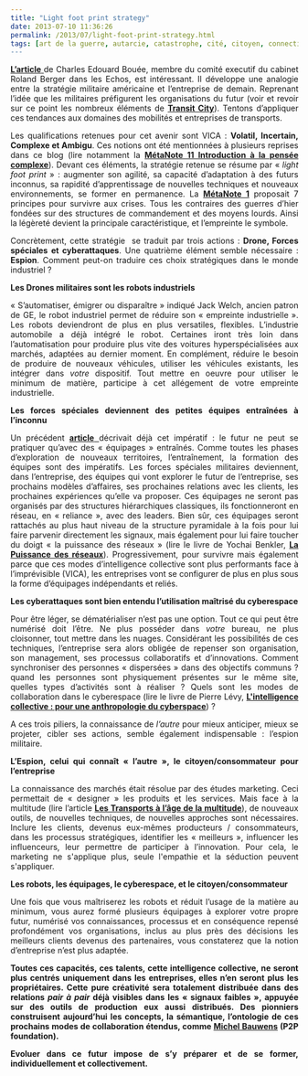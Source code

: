 ```yaml
---
title: "Light foot print strategy"
date: 2013-07-10 11:36:26
permalink: /2013/07/light-foot-print-strategy.html
tags: [art de la guerre, autarcie, catastrophe, cité, citoyen, connectivité, cygne noir, données réelles, économie de l'expérience, General Electric, holoptisme, innovation, intelligence collective, internet, open innovation, pensée complexe, plate-forme]
---
```


<p style="text-align: justify"><a href="http://lecercle.lesechos.fr/entreprises-marches/management/organisation/221176457/quand-strategie-militaire-dessine-lentreprise-" target="_blank"><strong>L’article</strong> </a>de Charles Edouard Bouée, membre du comité executif du cabinet Roland Berger dans les Echos, est intéressant. Il développe une analogie entre la stratégie militaire américaine et l’entreprise de demain. Reprenant l’idée que les militaires préfigurent les organisations du futur (voir et revoir sur ce point les nombreux éléments de <strong><a href="http://www.transit-city.com/ateliers/precedentes/militaires/" target="_blank">Transit City</a></strong>). Tentons d’appliquer ces tendances aux domaines des mobilités et entreprises de transports.</p> <p style="text-align: justify">Les qualifications retenues pour cet avenir sont VICA : <strong>Volatil, Incertain, Complexe et Ambigu</strong>. Ces notions ont été mentionnées à plusieurs reprises dans ce blog (lire notamment la <strong><a href="https://gabrielplassat.github.io/transportsdufutur/2011/04/metanote-tdf-11-transports-mobilites-introduction-a-la-pensee-complexe.html" target="_blank">MétaNote 11 Introduction à la pensée complexe</a></strong>). Devant ces éléments, la stratégie retenue se résume par « <em>light foot print</em> » : augmenter son agilité, sa capacité d’adaptation à des futurs inconnus, sa rapidité d’apprentissage de nouvelles techniques et nouveaux environnements, se former en permanence. La <strong><a href="https://gabrielplassat.github.io/transportsdufutur/2009/11/pour-une-mobilite-plus-robuste-aux-crises-a-venir.html" target="_blank">MétaNote 1</a></strong> proposait 7 principes pour survivre aux crises. Tous les contraires des guerres d’hier fondées sur des structures de commandement et des moyens lourds. Ainsi la légèreté devient la principale caractéristique, et l’empreinte le symbole.</p> <p style="text-align: justify">Concrètement, cette stratégie  se traduit par trois actions : <strong>Drone, Forces spéciales et cyberattaques</strong>. Une quatrième élément semble nécessaire : <strong>Espion</strong>. Comment peut-on traduire ces choix stratégiques dans le monde industriel ? </p>   <!--more-->  <p style="text-align: justify"><strong>Les Drones militaires sont les robots industriels</strong></p> <p style="text-align: justify">« S’automatiser, émigrer ou disparaître » indiqué Jack Welch, ancien patron de GE, le robot industriel permet de réduire son « empreinte industrielle ». Les robots deviendront de plus en plus versatiles, flexibles. L’industrie automobile a déjà intégré le robot. Certaines iront très loin dans l’automatisation pour produire plus vite des voitures hyperspécialisées aux marchés, adaptées au dernier moment. En complément, réduire le besoin de produire de nouveaux véhicules, utiliser les véhicules existants, les intégrer dans <em>votre</em> dispositif. Tout mettre en oeuvre pour utiliser le minimum de matière, participe à cet allégement de votre empreinte industrielle. </p> <p style="text-align: justify"><strong>Les forces spéciales deviennent des petites équipes entraînées à l’inconnu</strong></p> <p style="text-align: justify">Un précédent <a href="https://gabrielplassat.github.io/transportsdufutur/2013/02/quel-equipage-explore-aujourdhui-votre-avenir-vos-prochains-modeles-daffaires.html" target="_blank"><strong>article</strong> </a>décrivait déjà cet impératif : le futur ne peut se pratiquer qu’avec des « équipages » entraînés. Comme toutes les phases d’exploration de nouveaux territoires, l’entraînement, la formation des équipes sont des impératifs. Les forces spéciales militaires deviennent, dans l’entreprise, des équipes qui vont explorer le futur de l’entreprise, ses prochains modèles d’affaires, ses prochaines relations avec les clients, les prochaines expériences qu’elle va proposer. Ces équipages ne seront pas organisés par des structures hiérarchiques classiques, ils fonctionneront en réseau, en « reliance », avec des leaders. Bien sûr, ces équipages seront rattachés au plus haut niveau de la structure pyramidale à la fois pour lui faire parvenir directement les signaux, mais également pour lui faire toucher du doigt « la puissance des réseaux » (lire le livre de Yochai Benkler, <strong><a href="https://gabrielplassat.github.io/transportsdufutur/2010/01/la-puissance-des-reseaux-seratelle-suffisante.html" target="_blank">La Puissance des réseaux</a></strong>). Progressivement, pour survivre mais également parce que ces modes d’intelligence collective sont plus performants face à l’imprévisible (VICA), les entreprises vont se configurer de plus en plus sous la forme d’équipages indépendants et reliés.</p> <p style="text-align: justify"><strong>Les cyberattaques sont bien entendu l’utilisation maîtrisé du cyberespace</strong></p> <p style="text-align: justify">Pour être léger, se dématérialiser n’est pas une option. Tout ce qui peut être numérisé doit l’être. Ne plus posséder dans <em>votre</em> bureau, ne plus cloisonner, tout mettre dans les nuages. Considérant les possibilités de ces techniques, l’entreprise sera alors obligée de repenser son organisation, son management, ses processus collaboratifs et d’innovations. Comment synchroniser des personnes « dispersées » dans des objectifs communs ? quand les personnes sont physiquement présentes sur le même site, quelles types d’activités sont à réaliser ? Quels sont les modes de collaboration dans le cyberespace (lire le livre de Pierre Lévy, <strong><a href="http://www.amazon.fr/LIntelligence-collective-Pour-anthropologie-cyberspace/dp/2707126934" target="_blank">L'intelligence collective : pour une anthropologie du cyberspace</a></strong>) ?</p> <p style="text-align: justify">A ces trois piliers, la connaissance de <em>l’autre</em> pour mieux anticiper, mieux se projeter, cibler ses actions, semble également indispensable : l’espion militaire.</p> <p style="text-align: justify"><strong>L’Espion, celui qui connaît « l’autre », le citoyen/consommateur pour l’entreprise</strong></p> <p style="text-align: justify">La connaissance des marchés était résolue par des études marketing. Ceci permettait de « designer » les produits et les services. Mais face à la multitude (lire l’article <strong><a href="https://gabrielplassat.github.io/transportsdufutur/2013/02/les-transports-a-lage-de-la-multitude.html" target="_blank">Les Transports à l’âge de la multitude</a></strong>), de nouveaux outils, de nouvelles techniques, de nouvelles approches sont nécessaires. Inclure les clients, devenus eux-mêmes producteurs / consommateurs, dans les processus stratégiques, identifier les « meilleurs », influencer les influenceurs, leur permettre de participer à l’innovation. Pour cela, le marketing ne s'applique plus, seule l'empathie et la séduction peuvent s'appliquer.</p> <p style="text-align: justify"><strong>Les robots, les équipages, le cyberespace, et le citoyen/consommateur</strong></p> <p style="text-align: justify">Une fois que vous maîtriserez les robots et réduit l’usage de la matière au minimum, vous aurez formé plusieurs équipages à explorer votre propre futur, numérisé vos connaissances, processus et en conséquence repensé profondément vos organisations, inclus au plus près des décisions les meilleurs clients devenus des partenaires, vous constaterez que la notion d’entreprise n’est plus adaptée.</p> <p style="text-align: justify"><strong>Toutes ces capacités, ces talents, cette intelligence collective, ne seront plus centrés uniquement dans les entreprises, elles n’en seront plus les propriétaires. Cette pure créativité sera totalement distribuée dans des relations <em>pair à pair</em> déjà visibles dans les « signaux faibles », appuyée sur des outils de production eux aussi distribués. Des pionniers construisent aujourd’hui les concepts, la sémantique, l’ontologie de ces prochains modes de collaboration étendus, comme <a href="http://p2pfoundation.net/Michel_Bauwens" target="_blank">Michel Bauwens</a> (P2P foundation).</strong></p> <p style="text-align: justify"><strong>Evoluer dans ce futur impose de s’y préparer et de se former, individuellement et collectivement.</strong></p>
